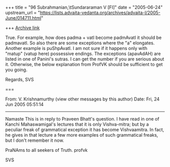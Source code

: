 +++
title = "96 Subrahmanian,\tSundararaman V [FI]"
date = "2005-06-24"
upstream_url = "https://lists.advaita-vedanta.org/archives/advaita-l/2005-June/014711.html"

+++
[Archive link](https://lists.advaita-vedanta.org/archives/advaita-l/2005-June/014711.html)

True.  For example, how does padma + vatI become padmAvatI it should be padmavatI.  So also there are some exceptions where the "a" elongates.  Another example is puShpAvatI.  I am not sure if it happens only with "matup" (vatup here) possessive endings.  The exceptions (apavAdAH) are listed in one of Panini's sutras.  I can get the number if you are serious about it.  Otherwise, the below explanation from ProfVK should be sufficient to get you going.

Regards,
SVS

===

From: V. Krishnamurthy (view other messages by this author) 
Date: Fri, 24 Jun 2005 05:51:14 

--------------------------------------------------------------------------------

Namaste
This is in reply to Praveen Bhatt's question.
I have read in one of Kanchi Mahaswamigal's lectures that
it is only Vishva-mitra; but by a peculiar freak of
grammatical exception it has become Vishvaamitra.  In fact,
he gives in that lecture a few more examples of such
grammatical freaks, but I don't remember it now.

PraNAms to all seekers of Truth.
profvk


SVS


